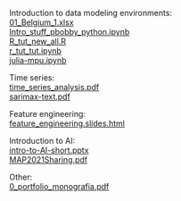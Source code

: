 Introduction to data modeling environments:  
[01_Belgium_1.xlsx](01_Belgium_1.xlsx)  
[Intro_stuff_pbobby_python.ipynb](Intro_stuff_pbobby_python.ipynb)  
[R_tut_new_all.R](R_tut_new_all.R)  
[r_tut_tut.ipynb](r_tut_tut.ipynb)  
[julia-mpu.ipynb](julia-mpu.ipynb)  

Time series:  
[time_series_analysis.pdf](time_series_analysis.pdf)  
[sarimax-text.pdf](sarimax-text.pdf)  

Feature engineering:    
[feature_engineering.slides.html](feature_engineering.slides.html)  

Introduction to AI:  
[intro-to-AI-short.pptx](intro-to-AI-short.pptx)  
[MAP2021Sharing.pdf](MAP2021Sharing.pdf)  

Other:  
[0_portfolio_monografia.pdf](0_portfolio_monografia.pdf)
